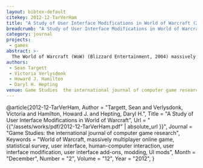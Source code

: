 ```yaml
---
layout: bibtex-default
citekey: 2012-12-TarVerHam
title: "A Study of User Interface Modifications in World of Warcraft (2012)"
breadcrumb: "A Study of User Interface Modifications in World of Warcraft (2012)"
category: journal
projects:
 - games
abstract: >-
  The World of Warcraft (WoW) (Blizzard Entertainment, 2004) massively multiplayer online role playing game (MMORPG) provides users with extensive control over its user interface (UI), which has inspired the emergence of a large community devoted to developing UI modifications (UI modding). Through investigation of the members of the community of those who design and use UI modifications for WoW, we gather information that may aid in the creation of communities dedicated to modifying the interfaces of other software packages. The goal of this paper is to study the effect that user created interfaces have had on WoW and its community of users. To achieve this goal, we issued an online survey to WoW players that investigated four aspects of the community: (R1) the backgrounds of its members, (R2) their attitudes towards modifications and the community itself, (R3) their use of UI modifications, (R4) the characteristics and motivations of users who create and share modifications. The survey results represented numerous unique viewpoints and shed light on the varied nature of the UIM community of those who design and use WoW modifications. The results suggest that the interface of a videogame is best developed in concert with its players via UI modifications because the users of the system may be the best equipped to design or customize the interface to meet their needs. Since every user may have unique ideas about the perfect interface for a software package, perhaps the only way one could ever satisfy all users is to give them the ability to create their own.
authors:
 - Sean Targett
 - Victoria Verlysdonk
 - Howard J. Hamilton
 - Daryl H. Hepting
venue: Game Studies  the international journal of computer game research
---
```

@article{2012-12-TarVerHam,
	Author =  "Targett, Sean and Verlysdonk, Victoria and Hamilton, Howard J. and Hepting, Daryl H.",
	Title =  "A Study of User Interface Modifications in World of Warcraft",
	Url = \"{{"/assets/works/pdf/2012-12-TarVerHam.pdf" | absolute_url }}\",
	Journal =  "Game Studies: the international journal of computer game research",
	Keywords =  "World of Warcraft, massively multiplayer online game, statistical survey, user interface, human-computer interaction, user interface modification, user interface add-ons, modding, UI mods",
	Month =  "December",
	Number =  "2",
	Volume =  "12",
	Year =  "2012",
}
